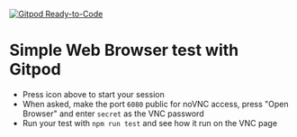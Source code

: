 [![Gitpod Ready-to-Code](https://img.shields.io/badge/Gitpod-Ready--to--Code-blue?logo=gitpod)](https://gitpod.io/#https://github.com/trinhpham/test-with-gitpod) 

# Simple Web Browser test with Gitpod

- Press icon above to start your session
- When asked, make the port `6080` public for noVNC access, press "Open Browser" and enter `secret` as the VNC password
- Run your test with `npm run test` and see how it run on the VNC page